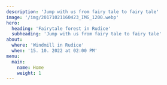 ```yaml
---
description: 'Jump with us from fairy tale to fairy tale'
image: '/img/20171021160423_IMG_1200.webp'
hero:
  heading: 'Fairytale forest in Rudice'
  subheading: 'Jump with us from fairy tale to fairy tale'
about:
  where: 'Windmill in Rudice'
  when: '15. 10. 2022 at 02:00 PM'
menu:
  main:
    name: Home
    weight: 1
---
```

